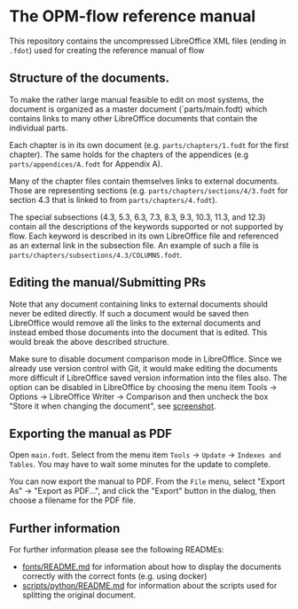 # The OPM-flow reference manual

This repository contains the uncompressed LibreOffice XML files (ending in
`.fdot`) used for creating the reference manual of flow

## Structure of the documents.

To make the rather large manual feasible to edit on most systems, the document
is organized as a master document (`parts/main.fodt) which contains links to
many other LibreOffice documents that contain the individual parts.

Each chapter is in its own document (e.g. `parts/chapters/1.fodt` for the first
chapter). The same holds for the chapters of the appendices (e.g
`parts/appendices/A.fodt` for Appendix A).

Many of the chapter files contain themselves links to external documents. Those
are representing sections (e.g. `parts/chapters/sections/4/3.fodt`  for section
4.3 that is linked to from `parts/chapters/4.fodt`).

The special subsections (4.3, 5.3, 6.3, 7.3, 8.3, 9.3, 10.3, 11.3, and 12.3)
contain all the descriptions of the keywords supported or not supported by
flow. Each keyword is described in its
own LibreOffice file and referenced as an external link in the subsection file.
An example of such a file is `parts/chapters/subsections/4.3/COLUMNS.fodt`.

## Editing the manual/Submitting PRs

Note that any document containing links to external documents should never be
edited directly. If such a document would be saved then LibreOffice would
remove all the links to the external documents and instead embed those documents
into the document that is edited. This would break the above described
structure.

Make sure to disable document comparison mode in LibreOffice. Since we already
use version control with Git, it would make editing the documents more difficult
if LibreOffice saved version information into the files also. The option can be
disabled in LibreOffice by choosing the menu item Tools → Options → LibreOffice Writer → Comparison and then uncheck the box "Store it when changing the document", see [screenshot](assets/option-doc-comparison-store-it-when-changing-the-document.png).



## Exporting the manual as PDF

Open `main.fodt`. Select from the menu item `Tools` → `Update` → `Indexes and Tables`.
You may have to wait some minutes for the update to complete.

You can now export the manual to PDF. From the `File` menu, select "Export As" → "Export as PDF…",
and click the "Export" button in the dialog, then choose a filename for the PDF file.

## Further information

For further information please see the following READMEs:
- [fonts/README.md](fonts/README.md) for information about how to display the
  documents correctly with the correct fonts (e.g. using docker)
- [scripts/python/README.md](scripts/python/README.md) for information about the scripts
  used for splitting the original document.
